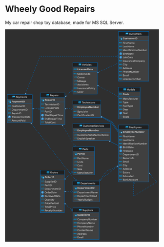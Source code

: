 # Wheely Good Repairs
My car repair shop toy database, made for MS SQL Server.

![diagram](diagram.png)
